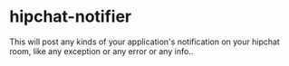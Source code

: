 # hipchat-notifier
This will post any kinds of your application's notification on your hipchat room, like any exception or any error or any info..
